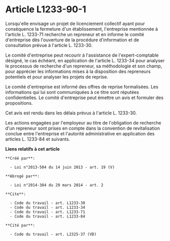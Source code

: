 # Article L1233-90-1

Lorsqu'elle envisage un projet de licenciement collectif ayant pour conséquence la fermeture d'un établissement, l'entreprise
mentionnée à l'article L. 1233-71 recherche un repreneur et en informe le comité d'entreprise dès l'ouverture de la procédure
d'information et de consultation prévue à l'article L. 1233-30. 

Le comité d'entreprise peut recourir à l'assistance de l'expert-comptable désigné, le cas échéant, en application de
l'article L. 1233-34 pour analyser le processus de recherche d'un repreneur, sa méthodologie et son champ, pour apprécier les
informations mises à la disposition des repreneurs potentiels et pour analyser les projets de reprise. 

Le comité d'entreprise est informé des offres de reprise formalisées. Les informations qui lui sont communiquées à ce titre
sont réputées confidentielles. Le comité d'entreprise peut émettre un avis et formuler des propositions. 

Cet avis est rendu dans les délais prévus à l'article L. 1233-30. 

Les actions engagées par l'employeur au titre de l'obligation de recherche d'un repreneur sont prises en compte dans la
convention de revitalisation conclue entre l'entreprise et l'autorité administrative en application des articles L. 1233-84
et suivants.

**Liens relatifs à cet article**

	**Créé par**:

	  - Loi n°2013-504 du 14 juin 2013 - art. 19 (V)

	**Abrogé par**:

	  - Loi n°2014-384 du 29 mars 2014 - art. 2

	**Cite**:

	  - Code du travail - art. L1233-30
	  - Code du travail - art. L1233-34
	  - Code du travail - art. L1233-71
	  - Code du travail - art. L1233-84

	**Cité par**:

	  - Code du travail - art. L2325-37 (VD)

